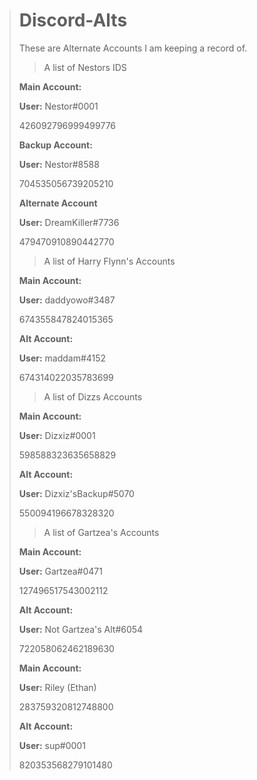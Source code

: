 > # Discord-Alts
> These are Alternate Accounts I am keeping a record of.
> 
> > A list of Nestors IDS
> 
> **Main Account:** 
> 
> **User:** Nestor#0001
> 
> 426092796999499776
> 
> 
> **Backup Account:** 
> 
> **User:** Nestor#8588
> 
> 704535056739205210
> 
> **Alternate Account**
> 
> **User:** DreamKiller#7736
> 
> 479470910890442770 
> 
> > A list of Harry Flynn's Accounts
> 
> **Main Account:**
> 
> **User:** daddyowo#3487
> 
> 674355847824015365
> 
> **Alt Account:**
> 
> **User:** maddam#4152
> 
> 674314022035783699
> 
> > A list of Dizzs Accounts
> 
> **Main Account:**
> 
> **User:** Dizxiz#0001
> 
> 598588323635658829
> 
> **Alt Account:**
> 
> **User:** Dizxiz'sBackup#5070
> 
> 550094196678328320
> 
> 
> > A list of Gartzea's Accounts
> 
> **Main Account:**
> 
> **User:** Gartzea#0471
> 
> 127496517543002112
> 
> **Alt Account:**
> 
> **User:** Not Gartzea's Alt#6054
> 
> 722058062462189630
> 
> **Main Account:**
> 
> **User:** Riley (Ethan)
> 
> 283759320812748800
> 
> **Alt Account:**
> 
> **User:** sup#0001
> 
> 820353568279101480


